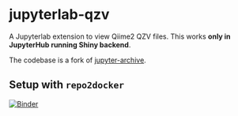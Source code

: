 # jupyterlab-qzv

A Jupyterlab extension to view Qiime2 QZV files. This works **only in JupyterHub running Shiny backend**.

The codebase is a fork of [jupyter-archive](https://github.com/jupyterlab-contrib/jupyter-archive).


## Setup with `repo2docker`

[![Binder](http://mybinder.org/badge_logo.svg)](https://mybinder.org/v2/gh/yamaton/jupyterlab-qzv/HEAD)

